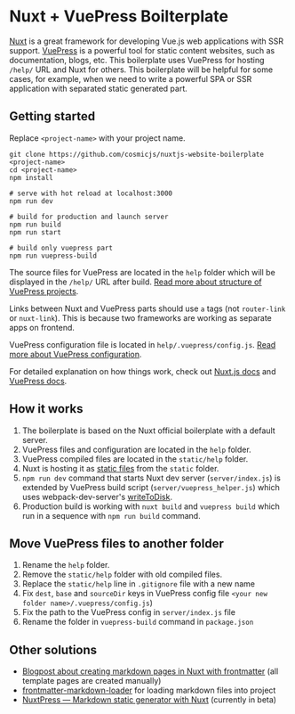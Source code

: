 # Nuxt + VuePress Boilterplate

[Nuxt](https://nuxtjs.org) is a great framework for developing Vue.js web applications with SSR support. [VuePress](https://vuepress.vuejs.org/) is a powerful tool for static content websites, such as documentation, blogs, etc. This boilerplate uses VuePress for hosting `/help/` URL and Nuxt for others. This boilerplate will be helpful for some cases, for example, when we need to write a powerful SPA or SSR application with separated static generated part.

## Getting started

Replace `<project-name>` with your project name.

```
git clone https://github.com/cosmicjs/nuxtjs-website-boilerplate <project-name>
cd <project-name>
npm install

# serve with hot reload at localhost:3000
npm run dev

# build for production and launch server
npm run build
npm run start

# build only vuepress part
npm run vuepress-build
```

The source files for VuePress are located in the `help` folder which will be displayed in the `/help/` URL after build. [Read more about structure of VuePress projects](https://vuepress.vuejs.org/guide/directory-structure.html).

Links between Nuxt and VuePress parts should use `a` tags (not `router-link` or `nuxt-link`). This is because two frameworks are working as separate apps on frontend.

VuePress configuration file is located in `help/.vuepress/config.js`. [Read more about VuePress configuration](https://vuepress.vuejs.org/config/).

For detailed explanation on how things work, check out [Nuxt.js docs](https://nuxtjs.org) and [VuePress docs](https://vuepress.vuejs.org/).

## How it works

1. The boilerplate is based on the Nuxt official boilerplate with a default server.
2. VuePress files and configuration are located in the `help` folder.
3. VuePress compiled files are located in the `static/help` folder.
4. Nuxt is hosting it as [static files](https://nuxtjs.org/guide/assets#static) from the `static` folder.
5. `npm run dev` command that starts Nuxt dev server (`server/index.js`) is extended by VuePress build script (`server/vuepress_helper.js`) which uses webpack-dev-server's [writeToDisk](https://webpack.js.org/configuration/dev-server/#devserverwritetodisk-).
6. Production build is working with `nuxt build` and `vuepress build` which run in a sequence with `npm run build` command.

## Move VuePress files to another folder

1. Rename the `help` folder.
2. Remove the `static/help` folder with old compiled files.
3. Replace the `static/help` line in `.gitignore` file with a new name
4. Fix `dest`, `base` and `sourceDir` keys in VuePress config file `<your new folder name>/.vuepress/config.js`)
5. Fix the path to the VuePress config in `server/index.js` file
6. Rename the folder in `vuepress-build` command in `package.json`

## Other solutions

- [Blogpost about creating markdown pages in Nuxt with frontmatter](https://regenrek.com/posts/create-a-frontmatter-markdown-powered-blog-with-nuxt.js/) (all template pages are created manually)
- [frontmatter-markdown-loader](https://www.npmjs.com/package/frontmatter-markdown-loader) for loading markdown files into project
- [NuxtPress — Markdown static generator with Nuxt](https://nuxt.press/) (currently in beta)
